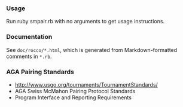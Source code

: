 ### Usage
Run ruby smpair.rb with no arguments to get usage instructions.

### Documentation
See `doc/rocco/*.html`, which is generated from Markdown-formatted
comments in `*.rb`.

### AGA Pairing Standards
- http://www.usgo.org/tournaments/TournamentStandards/
- AGA Swiss McMahon Pairing Protocol Standards
- Program Interface and Reporting Requirements
